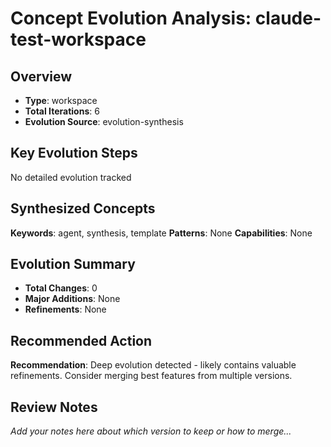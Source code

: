 # Concept Evolution Analysis: claude-test-workspace

## Overview
- **Type**: workspace
- **Total Iterations**: 6
- **Evolution Source**: evolution-synthesis

## Key Evolution Steps

No detailed evolution tracked

## Synthesized Concepts

**Keywords**: agent, synthesis, template
**Patterns**: None
**Capabilities**: None

## Evolution Summary


- **Total Changes**: 0
- **Major Additions**: None
- **Refinements**: None


## Recommended Action

**Recommendation**: Deep evolution detected - likely contains valuable refinements. Consider merging best features from multiple versions.

## Review Notes

_Add your notes here about which version to keep or how to merge..._

